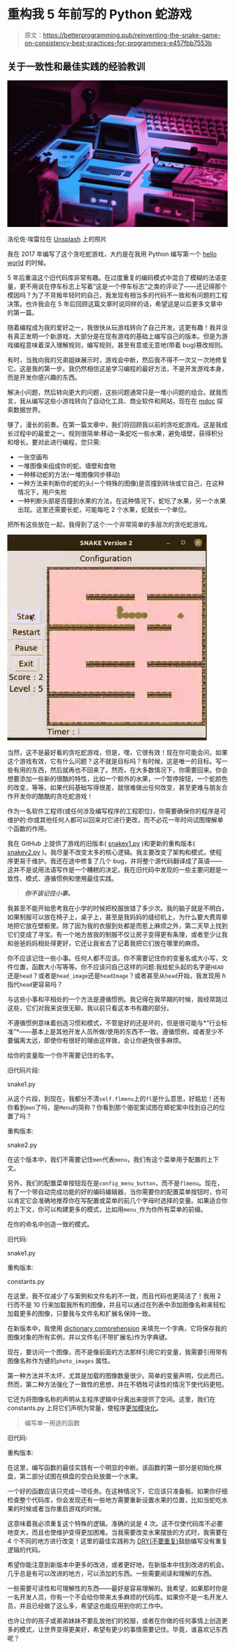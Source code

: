 # 重构我 5 年前写的 Python 蛇游戏

> 原文：<https://betterprogramming.pub/reinventing-the-snake-game-on-consistency-best-practices-for-programmers-e457fbb7553b>

## 关于一致性和最佳实践的经验教训

![](img/3b6cb36897b0be68a2e67cd86f7d9794.png)

洛伦佐·埃雷拉在 [Unsplash](https://unsplash.com?utm_source=medium&utm_medium=referral) 上的照片

我在 2017 年编写了这个贪吃蛇游戏，大约是在我用 Python 编写第一个 [hello world](https://en.wikipedia.org/wiki/%22Hello,_World!%22_program) 的时候。

5 年后重温这个旧代码库非常有趣。在过度重复的编码模式中混合了模糊的法语变量，更不用说在停车标志上写着“这是一个停车标志”之类的评论了——还记得那个模因吗？为了不背叛年轻时的自己，我发现有相当多的代码不一致和有问题的工程决策。也许我会在 5 年后回顾这篇文章时说同样的话，希望这是以后更多文章中的第一篇。

随着编程成为我的爱好之一，我很快从玩游戏转向了自己开发。这更有趣！我并没有真正发明一个新游戏，大部分是在现有游戏的基础上编写自己的版本。但是为游戏编程意味着深入理解规则，编写规则，甚至有意或无意地(带着 bug)篡改规则。

有时，当我向我的兄弟姐妹展示时，游戏会中断，然后我不得不一次又一次地修复它。这是我的第一步。我仍然相信这是学习编程的最好方法，不是开发游戏本身，而是开发你感兴趣的东西。

解决小问题，然后转向更大的问题，这些问题通常只是一堆小问题的组合。就我而言，我从编写这些小游戏转向了自动化工具、商业软件和网站，现在在 [mdoc](http://mymdoc.com) 探索数据世界。

够了，漫长的前奏。在第一篇文章中，我们将回顾我以前的贪吃蛇游戏。这是我成长过程中的最爱之一。规则很简单:移动一条蛇吃一些水果，避免墙壁，获得积分和增长。要对此进行编程，您只需:

*   一张空画布
*   一堆图像来组成你的蛇、墙壁和食物
*   一种移动蛇的方法(一堆图像同步移动)
*   一种方法来判断你的蛇的头(一个特殊的图像)是否撞到砖块或它自己，在这种情况下，用户失败
*   一种判断头部是否撞到水果的方法，在这种情况下，蛇吃了水果，另一个水果出现。这里还需要长蛇，可能每吃 2 个水果，蛇就长一个单位。

把所有这些放在一起，我得到了这个:一个非常简单的多层次的贪吃蛇游戏。

![](img/6a50d63646eb443520e41c360b5f7792.png)

当然，这不是最好看的贪吃蛇游戏，但是，嘿，它很有效！现在你可能会问，如果这个游戏有效，它有什么问题？这不就是目标吗？有时候，这是唯一的目标。写一些有用的东西，然后就再也不回来了。然而，在大多数情况下，你需要回来。你会想要添加一些新的很酷的特性，比如一个额外的水果，一个暂停按钮，一个蛇颜色的改变，等等。如果代码基础写得很差，就很难做出任何改变，甚至更难与朋友合作开发你的酷酷的贪吃蛇游戏！

作为一名软件工程师(或任何涉及编写程序的工程职位)，你需要确保你的程序是可维护的:你或其他任何人都可以回来对它进行更改，而不必花一年时间试图理解单个函数的作用。

我在 GitHub 上提供了游戏的旧版本( [snakev1.py](https://github.com/Emmastro/tutorials/blob/master/snake/snakev1.py) )和更新的重构版本( [snakev2.py](https://github.com/Emmastro/tutorials/blob/master/snake/snakev2.py) )。我尽量不改变太多的核心逻辑。我主要改变了架构和模式，使程序更易于维护。我还在途中修复了几个 bug，并将整个源代码翻译成了英语——这并不是说用法语写作是一个糟糕的决定。我在旧代码中发现的一些主要问题是一致性、模式、遵循惯例和使用最佳实践。

> ***你不该记住小事。***

我甚至不能开始思考我在小学的时候把校服放错了多少次。我的脑子就是不明白，如果制服可以放在椅子上，桌子上，甚至是我妈妈的缝纫机上，为什么要大费周章地把它放在壁橱里。除了因为我的衣服到处都是而惹上麻烦之外，第二天早上找到它们变成了寻宝。有一个地方放我的制服不仅让房子变得更有条理，或者至少让我和爸爸妈妈相处得更好，它还让我省去了记着我把它们放在哪里的麻烦。

你不应该记住一些小事。任何人都不应该。你不需要记住你的变量名或大小写，文件位置，函数大小写等等。你不应该问自己这样的问题:我给蛇头起的名字是`HEAD`还是`head`？或者是`head_image`还是`headImage`？或者甚至从`head`开始，我发现用 *h* 指代`head`更容易吗？

与这些小事和平相处的一个方法是遵循惯例。我记得在我早期的时候，我经常跳过这些，它们对我来说很无聊。我以前只看这本书有趣的部分。

不遵循惯例意味着创造习惯和模式，不管是好的还是坏的，但是很可能与*“行业标准”*——基本上是其他开发人员所做/使用的东西不一致。遵循惯例，或者至少不要偏离太远，即使你有很好的理由这样做，会让你避免很多麻烦。

给你的变量取一个你不需要记住的名字。

旧代码片段:

snake1.py

从这个片段，到现在，我都分不清`self.flmenu`上的`fl`是什么意思，好尴尬！还有你看到`men`了吗，是`Menu`的简称？你看到那个骆驼案试图在蟒蛇案中找到自己的位置了吗？

重构版本:

snake2.py

在这个版本中，我们不需要记住`men`代表`menu`，我们有这个菜单用于配置的上下文。

另外，我们的配置菜单按钮现在是`config_menu_button`，而不是`flmenu`。现在，有了一个带自动完成功能的好的编码编辑器，当你需要你的配置菜单按钮时，你可以肯定它会准确地推荐你在写配置或菜单的前几个字母时选择的变量。如果适合你的上下文，你可以构建更多的模式，比如用`menu_`作为你所有菜单的前缀。

在你的命名中创造一致的模式。

旧代码:

snake1.py

重构版本:

constants.py

在这里，我不仅减少了与案例和文件名的不一致，而且代码也更简洁了！我用 2 行而不是 10 行来加载我所有的图像，并且可以通过在列表中添加图像名称来轻松加载更多的图像，只要我与文件名和扩展名保持一致。

在新版本中，我使用 [dictionary comprehension](https://towardsdatascience.com/10-examples-to-master-python-dictionary-comprehensions-7aaa536f5960) 来填充一个字典，它将保存我的图像对象的所有实例，并以文件名(不带扩展名)作为字典键。

现在，要访问一个图像，而不是像前面的方法那样引用它的变量，我需要引用带有图像名称作为键的`photo_images` 属性。

第一种方法并不太坏，尤其是加载的图像数量很少。简单的变量声明，仅此而已。然而，第二种方法强化了一致性的思想，并在不牺牲可读性的情况下使代码更短。

它还为将图像名称的声明从主程序逻辑中分离出来提供了空间。这里，我们在 constants.py 上将它们声明为常量，使程序[更加模块化](https://medium.com/@scott.waring/use-modular-programming-to-improve-your-code-and-life-5a25c98feaa0)。

> 编写单一用途的函数

旧代码:

重构版本:

在这里，编写函数的最佳实践有一个明显的中断。该函数的第一部分是初始化棋盘，第二部分试图在棋盘的空白处放置一个水果。

一个好的函数应该只完成一项任务。在这种情况下，它应该只准备板。如果你仔细检查整个代码库，你会发现还有一些地方需要重新设置水果的位置，比如当蛇吃水果的时候或者当你重启游戏的时候。

这意味着我必须重复这个特殊的逻辑。准确的说是 4 次。这不仅使代码库不必要地变大，而且也使维护变得更加困难。当我需要改变水果摆放的方式时，我需要在 4 个不同的地方进行改变！这里的最佳实践称为 [DRY(不要重复)](https://en.wikipedia.org/wiki/Don%27t_repeat_yourself)鼓励编写没有重复逻辑的代码。

希望你能注意到新版本中更多的改进，或者更好地，在新版本中找到改进的机会。几乎总是有可以改进的地方，可以添加的东西。一些需要阅读和理解的东西。

一些需要可读性和可理解性的东西——最好是容易理解的。我希望，如果那时你是一名开发人员，你有一个不会给你带来太多麻烦的代码库。如果你不是一名开发人员，并且已经做了这么多，希望这也能应用到你的工作中。

也许让你的孩子或弟弟妹妹不要乱放他们的校服，或者在你做的任何事情上创造更多的模式，让世界变得更美好，希望有更少的事情需要记住。毕竟，谁喜欢记东西呢？
